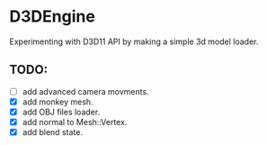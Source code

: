 # D3DEngine
Experimenting with D3D11 API by making a simple 3d model loader.

## TODO:
- [ ] add advanced camera movments.
- [x] add monkey mesh.
- [x] add OBJ files loader.
- [x] add normal to Mesh::Vertex.
- [x] add blend state.